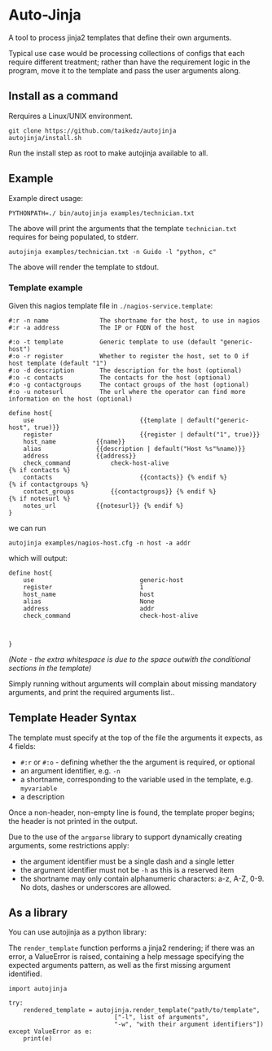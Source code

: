 # Auto-Jinja

A tool to process jinja2 templates that define their own arguments. 

Typical use case would be processing collections of configs that each require different treatment; rather than have the requirement logic in the program, move it to the template and pass the user arguments along.

## Install as a command

Rerquires a Linux/UNIX environment.

	git clone https://github.com/taikedz/autojinja
	autojinja/install.sh

Run the install step as root to make autojinja available to all.

## Example

Example direct usage:

	PYTHONPATH=./ bin/autojinja examples/technician.txt

The above will print the arguments that the template `technician.txt` requires for being populated, to stderr.

	autojinja examples/technician.txt -n Guido -l "python, c"

The above will render the template to stdout.

### Template example

Given this nagios template file in `./nagios-service.template`:

	#:r -n name              The shortname for the host, to use in nagios
	#:r -a address           The IP or FQDN of the host

	#:o -t template          Generic template to use (default "generic-host")
	#:o -r register          Whether to register the host, set to 0 if host template (default "1")
	#:o -d description       The description for the host (optional)
	#:o -c contacts          The contacts for the host (optional)
	#:o -g contactgroups     The contact groups of the host (optional)
	#:o -u notesurl          The url where the operator can find more information on the host (optional)

	define host{
		use                             {{template | default("generic-host", true)}}
		register                        {{register | default("1", true)}}
		host_name			{{name}}
		alias				{{description | default("Host %s"%name)}}
		address				{{address}}
		check_command			check-host-alive
	{% if contacts %}
		contacts                        {{contacts}} {% endif %}
	{% if contactgroups %}
		contact_groups			{{contactgroups}} {% endif %}
	{% if notesurl %}
		notes_url			{{notesurl}} {% endif %}
	}

we can run
	
	autojinja examples/nagios-host.cfg -n host -a addr

which will output:

	define host{
		use                             generic-host
		register                        1
		host_name                       host
		alias                           None
		address                         addr
		check_command                   check-host-alive



	}

*(Note - the extra whitespace is due to the space outwith the conditional sections in the template)*

Simply running without arguments will complain about missing mandatory arguments, and print the required arguments list..

## Template Header Syntax

The template must specify at the top of the file the arguments it expects, as 4 fields:

* `#:r` or `#:o` - defining whether the the argument is required, or optional
* an argument identifier, e.g. `-n`
* a shortname, corresponding to the variable used in the template, e.g. `myvariable`
* a description

Once a non-header, non-empty line is found, the template proper begins; the header is not printed in the output.

Due to the use of the `argparse` library to support dynamically creating arguments, some restrictions apply:

* the argument identifier must be a single dash and a single letter
* the argument identifier must not be `-h` as this is a reserved item
* the shortname may only contain alphanumeric characters: a-z, A-Z, 0-9. No dots, dashes or underscores are allowed.

## As a library

You can use autojinja as a python library:

The `render_template` function performs a jinja2 rendering; if there was an error, a ValueError is raised, containing a help message specifying the expected arguments pattern, as well as the first missing argument identified.

	import autojinja
	
	try:
		rendered_template = autojinja.render_template("path/to/template",
							     ["-l", list of arguments",
							     "-w", "with their argument identifiers"])
	except ValueError as e:
		print(e)
